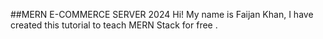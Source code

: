 ##MERN E-COMMERCE SERVER 2024
Hi! My name is Faijan Khan, I have created this tutorial to teach MERN Stack for free .